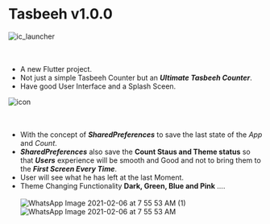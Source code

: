 
# Tasbeeh v1.0.0
![ic_launcher](https://user-images.githubusercontent.com/54236981/107057897-f2071480-67f9-11eb-9bec-423e79f254db.png)<br /><br /><br />


- A new Flutter project.
- Not just a simple Tasbeeh Counter but an ***Ultimate Tasbeeh Counter***.
- Have good User Interface and a Splash Sceen.

![icon](https://user-images.githubusercontent.com/54236981/107059415-c553fc80-67fb-11eb-9a90-3ff7089f3e6a.png)<br /><br /><br />


- With the concept of ***SharedPreferences*** to save the last state of the *App* and *Count*.
- ***SharedPreferences*** also save the **Count Staus and Theme status** so that ***Users*** experience will be smooth and Good and not to bring them to the ***First Screen Every Time***.
- User will see what he has left at the last Moment.
- Theme Changing Functionality **Dark, Green, Blue and Pink** ....<br/><br/>
![WhatsApp Image 2021-02-06 at 7 55 53 AM (1)](https://user-images.githubusercontent.com/54236981/107107531-91a6c000-6857-11eb-801d-698e43ee2878.jpeg)
![WhatsApp Image 2021-02-06 at 7 55 53 AM](https://user-images.githubusercontent.com/54236981/107107533-92d7ed00-6857-11eb-9b42-a2b6f82b70d6.jpeg)
